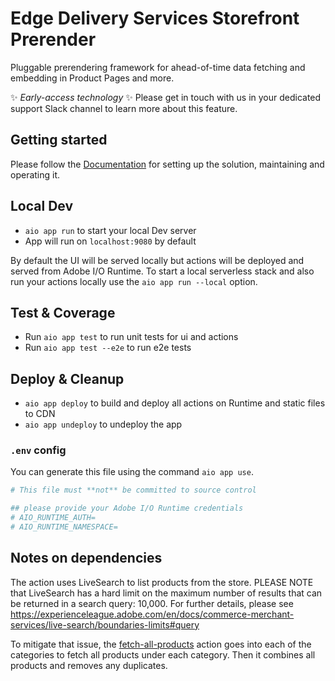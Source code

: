 # Edge Delivery Services Storefront Prerender

Pluggable prerendering framework for ahead-of-time data fetching and embedding in Product Pages and more.

:sparkles: _Early-access technology_ :sparkles: Please get in touch with us in your dedicated support Slack channel to learn more about this feature.

## Getting started

Please follow the [Documentation](https://github.com/adobe-rnd/aem-commerce-ssg/wiki/Documentation#summary) for setting up the solution, maintaining and operating it.

## Local Dev

- `aio app run` to start your local Dev server
- App will run on `localhost:9080` by default

By default the UI will be served locally but actions will be deployed and served from Adobe I/O Runtime. To start a
local serverless stack and also run your actions locally use the `aio app run --local` option.

## Test & Coverage

- Run `aio app test` to run unit tests for ui and actions
- Run `aio app test --e2e` to run e2e tests

## Deploy & Cleanup

- `aio app deploy` to build and deploy all actions on Runtime and static files to CDN
- `aio app undeploy` to undeploy the app

### `.env` config

You can generate this file using the command `aio app use`. 

```bash
# This file must **not** be committed to source control

## please provide your Adobe I/O Runtime credentials
# AIO_RUNTIME_AUTH=
# AIO_RUNTIME_NAMESPACE=
```

## Notes on dependencies

The action uses LiveSearch to list products from the store.
PLEASE NOTE that LiveSearch has a hard limit on the maximum number of results that can be returned in a search query: 10,000.
For further details, please see https://experienceleague.adobe.com/en/docs/commerce-merchant-services/live-search/boundaries-limits#query

To mitigate that issue, the [fetch-all-products](/actions/fetch-all-products/index.js) action goes into each of the categories to fetch all products under each category. Then it combines all products and removes any duplicates.

